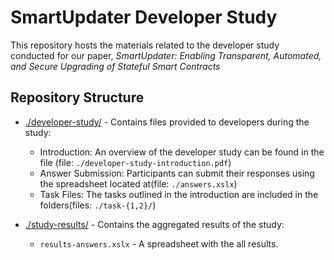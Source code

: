 # SmartUpdater Developer Study

This repository hosts the materials related to the developer study conducted for our paper, *SmartUpdater: Enabling Transparent, Automated, and Secure Upgrading of Stateful Smart Contracts* 


## Repository Structure

* <a href="./developer-study">./developer-study/</a> -  Contains files provided to developers during the study:
    * Introduction: An overview of the developer study can be found in the file (file:
    `./developer-study-introduction.pdf`)
    * Answer Submission: Participants can submit their responses using the spreadsheet located at(file: `./answers.xslx`)
    * Task Files: The tasks outlined in the introduction are included in the folders(files: `./task-{1,2}/`)

* <a href="./study-results">./study-results/</a> - Contains the aggregated results of the study:
    * `results-answers.xslx` - A spreadsheet with the all results.

